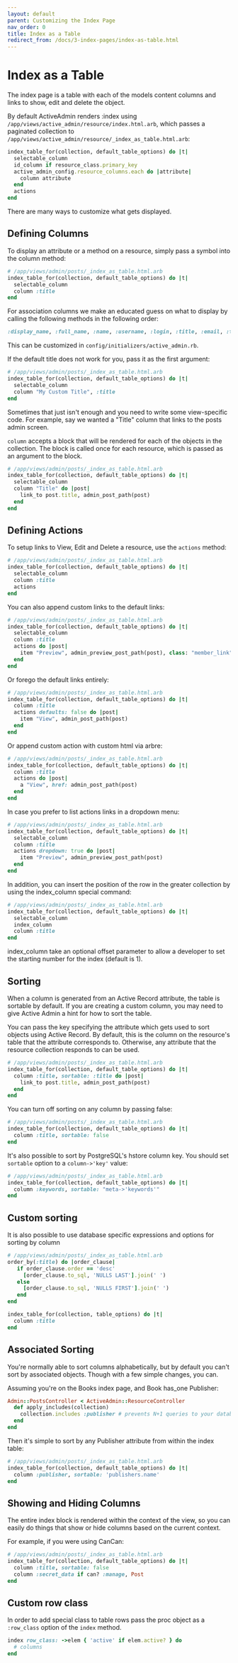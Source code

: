 ```yaml
---
layout: default
parent: Customizing the Index Page
nav_order: 0
title: Index as a Table
redirect_from: /docs/3-index-pages/index-as-table.html
---
```


# Index as a Table

The index page is a table with each of the models content columns and links to
show, edit and delete the object.

By default ActiveAdmin renders :index using `/app/views/active_admin/resource/index.html.arb`,
which passes a paginated collection to `/app/views/active_admin/resource/_index_as_table.html.arb`:

```ruby
index_table_for(collection, default_table_options) do |t|
  selectable_column
  id_column if resource_class.primary_key
  active_admin_config.resource_columns.each do |attribute|
    column attribute
  end
  actions
end
```

There are many ways to customize what gets displayed.

## Defining Columns

To display an attribute or a method on a resource, simply pass a symbol into the
column method:

```ruby
# /app/views/admin/posts/_index_as_table.html.arb
index_table_for(collection, default_table_options) do |t|
  selectable_column
  column :title
end
```

For association columns we make an educated guess on what to display by
calling the following methods in the following order:

```ruby
:display_name, :full_name, :name, :username, :login, :title, :email, :to_s
```

This can be customized in `config/initializers/active_admin.rb`.

If the default title does not work for you, pass it as the first argument:

```ruby
# /app/views/admin/posts/_index_as_table.html.arb
index_table_for(collection, default_table_options) do |t|
  selectable_column
  column "My Custom Title", :title
end
```

Sometimes that just isn't enough and you need to write some view-specific code.
For example, say we wanted a "Title" column that links to the posts admin screen.

`column` accepts a block that will be rendered for each of the objects in the collection.
The block is called once for each resource, which is passed as an argument to the block.

```ruby
# /app/views/admin/posts/_index_as_table.html.arb
index_table_for(collection, default_table_options) do |t|
  selectable_column
  column "Title" do |post|
    link_to post.title, admin_post_path(post)
  end
end
```

## Defining Actions

To setup links to View, Edit and Delete a resource, use the `actions` method:

```ruby
# /app/views/admin/posts/_index_as_table.html.arb
index_table_for(collection, default_table_options) do |t|
  selectable_column
  column :title
  actions
end
```

You can also append custom links to the default links:

```ruby
# /app/views/admin/posts/_index_as_table.html.arb
index_table_for(collection, default_table_options) do |t|
  selectable_column
  column :title
  actions do |post|
    item "Preview", admin_preview_post_path(post), class: "member_link"
  end
end
```

Or forego the default links entirely:

```ruby
# /app/views/admin/posts/_index_as_table.html.arb
index_table_for(collection, default_table_options) do |t|
  column :title
  actions defaults: false do |post|
    item "View", admin_post_path(post)
  end
end
```

Or append custom action with custom html via arbre:

```ruby
# /app/views/admin/posts/_index_as_table.html.arb
index_table_for(collection, default_table_options) do |t|
  column :title
  actions do |post|
    a "View", href: admin_post_path(post)
  end
end
```

In case you prefer to list actions links in a dropdown menu:

```ruby
# /app/views/admin/posts/_index_as_table.html.arb
index_table_for(collection, default_table_options) do |t|
  selectable_column
  column :title
  actions dropdown: true do |post|
    item "Preview", admin_preview_post_path(post)
  end
end
```

In addition, you can insert the position of the row in the greater collection by using the index_column special command:

```ruby
# /app/views/admin/posts/_index_as_table.html.arb
index_table_for(collection, default_table_options) do |t|
  selectable_column
  index_column
  column :title
end
```

index_column take an optional offset parameter to allow a developer to set the starting number for the index (default is 1).

## Sorting

When a column is generated from an Active Record attribute, the table is
sortable by default. If you are creating a custom column, you may need to give
Active Admin a hint for how to sort the table.

You can pass the key specifying the attribute which gets used to sort objects using Active Record.
By default, this is the column on the resource's table that the attribute corresponds to.
Otherwise, any attribute that the resource collection responds to can be used.

```ruby
# /app/views/admin/posts/_index_as_table.html.arb
index_table_for(collection, default_table_options) do |t|
  column :title, sortable: :title do |post|
    link_to post.title, admin_post_path(post)
  end
end
```

You can turn off sorting on any column by passing false:

```ruby
# /app/views/admin/posts/_index_as_table.html.arb
index_table_for(collection, default_table_options) do |t|
  column :title, sortable: false
end
```

It's also possible to sort by PostgreSQL's hstore column key. You should set `sortable`
option to a `column->'key'` value:

```ruby
# /app/views/admin/posts/_index_as_table.html.arb
index_table_for(collection, default_table_options) do |t|
  column :keywords, sortable: "meta->'keywords'"
end
```

## Custom sorting

It is also possible to use database specific expressions and options for sorting by column

```ruby
# /app/views/admin/posts/_index_as_table.html.arb
order_by(:title) do |order_clause|
   if order_clause.order == 'desc'
     [order_clause.to_sql, 'NULLS LAST'].join(' ')
   else
     [order_clause.to_sql, 'NULLS FIRST'].join(' ')
   end
end

index_table_for(collection, table_options) do |t|
  column :title
end
```

## Associated Sorting

You're normally able to sort columns alphabetically, but by default you
can't sort by associated objects. Though with a few simple changes, you can.

Assuming you're on the Books index page, and Book has_one Publisher:

```ruby
Admin::PostsController < ActiveAdmin::ResourceController
  def apply_includes(collection)
    collection.includes :publisher # prevents N+1 queries to your database
  end
end
```

Then it's simple to sort by any Publisher attribute from within the index table:

```ruby
# /app/views/admin/posts/_index_as_table.html.arb
index_table_for(collection, default_table_options) do |t|
  column :publisher, sortable: 'publishers.name'
end
```

## Showing and Hiding Columns

The entire index block is rendered within the context of the view, so you can
easily do things that show or hide columns based on the current context.

For example, if you were using CanCan:

```ruby
# /app/views/admin/posts/_index_as_table.html.arb
index_table_for(collection, default_table_options) do |t|
  column :title, sortable: false
  column :secret_data if can? :manage, Post
end
```

## Custom row class

In order to add special class to table rows pass the proc object as a `:row_class` option
of the `index` method.

```ruby
index row_class: ->elem { 'active' if elem.active? } do
  # columns
end
```
